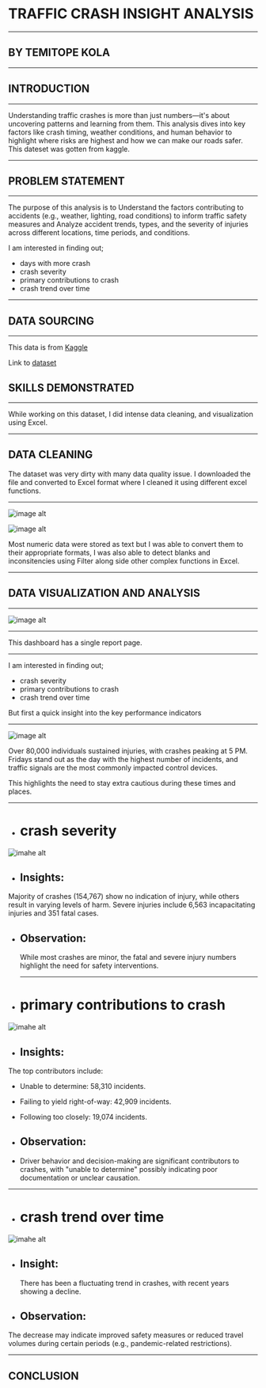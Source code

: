 # TRAFFIC CRASH INSIGHT ANALYSIS
___
## BY TEMITOPE KOLA

___

## INTRODUCTION
___
Understanding traffic crashes is more than just numbers—it's about uncovering patterns and learning from them. This analysis dives into key factors like crash timing, weather conditions, and human behavior to highlight where risks are highest and how we can make our roads safer. This dateset was gotten from kaggle.

____

## PROBLEM STATEMENT

____
The purpose of this analysis is to Understand the factors contributing to accidents (e.g., weather, lighting, road conditions) to inform traffic safety measures and Analyze accident trends, types, and the severity of injuries across different locations, time periods, and conditions.

I am interested in finding out;
* days with more crash
*  crash severity
*  primary contributions to crash
*  crash trend over time

___
## DATA SOURCING

___

This data is from [Kaggle](https://www.kaggle.com)

Link to [dataset](https://www.kaggle.com/datasets/oktayrdeki/traffic-accidents/data)

## SKILLS DEMONSTRATED
___

While working on this dataset, I did intense data cleaning, and visualization using Excel.

___
## DATA CLEANING

The dataset was very dirty with many data quality issue. I downloaded the file and converted to Excel format where I cleaned it using different excel functions.
___

![image alt](https://github.com/Temitope-Kola/TRAFFIC-CRASH-/blob/main/IMAGESS/dirtdata.png?raw=true)

![image alt](https://github.com/Temitope-Kola/TRAFFIC-CRASH-/blob/main/IMAGESS/CLEANED%20DATA.png?raw=true)

Most numeric data were stored as text but I was able to convert them to their appropriate formats, I was also able to detect  blanks and inconsitencies using Filter along side other complex functions in Excel.

___

## DATA VISUALIZATION AND ANALYSIS

___

![image alt](https://github.com/Temitope-Kola/TRAFFIC-CRASH-/blob/main/IMAGESS/NEW%20DASHBOARD%20FOR%20TRAFFIC%20CRASH%20ANALYSIS.png?raw=true)
___

This dashboard has a single report page.

___

I am interested in finding out;
*  crash severity
*  primary contributions to crash
*  crash trend over time

  But first a quick insight into the key performance indicators

___
![image alt](https://github.com/Temitope-Kola/TRAFFIC-CRASH-/blob/main/IMAGESS/KPIS.png?raw=true)

 Over 80,000 individuals sustained injuries, with crashes peaking at 5 PM. Fridays stand out as the day with the highest number of incidents, and traffic signals are the most commonly impacted control devices.

 This highlights the need to stay extra cautious during these times and places.

 ___

*  # crash severity

![imahe alt](https://github.com/Temitope-Kola/TRAFFIC-CRASH-/blob/main/IMAGESS/CRASH_SEVERITY.png?raw=true)

* ## Insights:
Majority of crashes (154,767) show no indication of injury, while others result in varying levels of harm.
Severe injuries include 6,563 incapacitating injuries and 351 fatal cases.

* ## Observation:
  While most crashes are minor, the fatal and severe injury numbers highlight the need for safety interventions.

  ___

* # primary contributions to crash

![imahe alt](https://github.com/Temitope-Kola/TRAFFIC-CRASH-/blob/main/IMAGESS/PRIM%20CONTRI.%20CAUSE.png?raw=true)

* ## Insights:
The top contributors include:
* Unable to determine: 58,310 incidents.
* Failing to yield right-of-way: 42,909 incidents.
* Following too closely: 19,074 incidents.

  
* ## Observation:
* Driver behavior and decision-making are significant contributors to crashes, with "unable to determine" possibly indicating poor documentation or unclear causation.


___

*  # crash trend over time

![imahe alt](https://github.com/Temitope-Kola/TRAFFIC-CRASH-/blob/main/IMAGESS/CRASHTREND%20OVERTIME.png?raw=true)

* ## Insight:
  There has been a fluctuating trend in crashes, with recent years showing a decline.

  
* ## Observation:
 The decrease may indicate improved safety measures or reduced travel volumes during certain periods (e.g., pandemic-related restrictions).
___

## CONCLUSION

